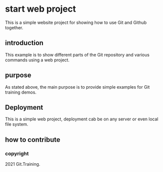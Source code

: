 # start web project

This is a simple website project for 
showing how to use Git and Github together.

## introduction

This example is to show different parts
of the Git repository and various commands
using a web project.

## purpose

As stated above, the main purpose is to 
provide simple examples for Git training
demos.

## Deployment

This is a simple web project, deployment
cab be on any server or even local
file system.

## how to contribute

### copyright
2021 Git.Training.